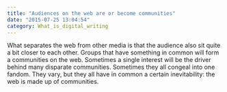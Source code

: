 ```yaml
---
title: "Audiences on the web are or become communities"
date: "2015-07-25 13:04:54"
category: What_is_digital_writing
---
```


What separates the web from other media is that the audience also sit
quite a bit closer to each other. Groups that have something in common
will form a communities on the web. Sometimes a single interest will be
the driver behind many disparate communities. Sometimes they all congeal
into one fandom. They vary, but they all have in common a certain
inevitability: the web is made up of communities.
